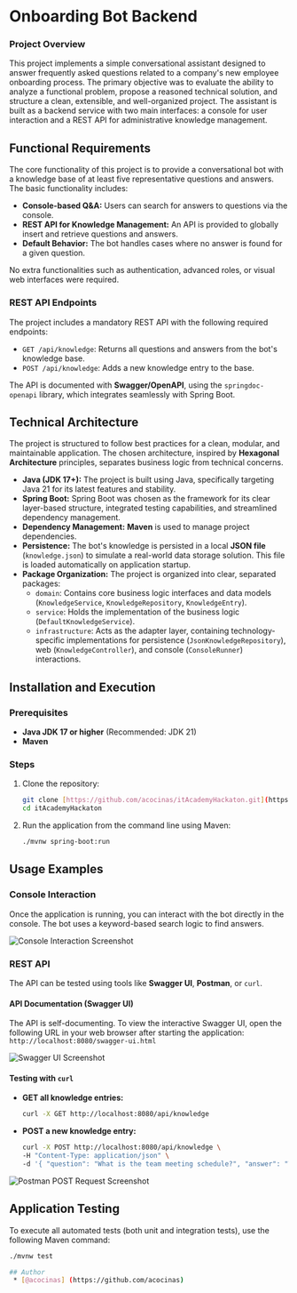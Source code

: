 # Onboarding Bot Backend

### Project Overview

This project implements a simple conversational assistant designed to answer frequently asked questions related to a company's new employee onboarding process. The primary objective was to evaluate the ability to analyze a functional problem, propose a reasoned technical solution, and structure a clean, extensible, and well-organized project. The assistant is built as a backend service with two main interfaces: a console for user interaction and a REST API for administrative knowledge management.

## Functional Requirements

The core functionality of this project is to provide a conversational bot with a knowledge base of at least five representative questions and answers. The basic functionality includes:

* **Console-based Q&A:** Users can search for answers to questions via the console.
* **REST API for Knowledge Management:** An API is provided to globally insert and retrieve questions and answers.
* **Default Behavior:** The bot handles cases where no answer is found for a given question.

No extra functionalities such as authentication, advanced roles, or visual web interfaces were required.

### REST API Endpoints

The project includes a mandatory REST API with the following required endpoints:

* `GET /api/knowledge`: Returns all questions and answers from the bot's knowledge base.
* `POST /api/knowledge`: Adds a new knowledge entry to the base.

The API is documented with **Swagger/OpenAPI**, using the `springdoc-openapi` library, which integrates seamlessly with Spring Boot.

## Technical Architecture

The project is structured to follow best practices for a clean, modular, and maintainable application. The chosen architecture, inspired by **Hexagonal Architecture** principles, separates business logic from technical concerns.

* **Java (JDK 17+):** The project is built using Java, specifically targeting Java 21 for its latest features and stability.
* **Spring Boot:** Spring Boot was chosen as the framework for its clear layer-based structure, integrated testing capabilities, and streamlined dependency management.
* **Dependency Management:** **Maven** is used to manage project dependencies.
* **Persistence:** The bot's knowledge is persisted in a local **JSON file** (`knowledge.json`) to simulate a real-world data storage solution. This file is loaded automatically on application startup.
* **Package Organization:** The project is organized into clear, separated packages:
    * `domain`: Contains core business logic interfaces and data models (`KnowledgeService`, `KnowledgeRepository`, `KnowledgeEntry`).
    * `service`: Holds the implementation of the business logic (`DefaultKnowledgeService`).
    * `infrastructure`: Acts as the adapter layer, containing technology-specific implementations for persistence (`JsonKnowledgeRepository`), web (`KnowledgeController`), and console (`ConsoleRunner`) interactions.

## Installation and Execution

### Prerequisites

* **Java JDK 17 or higher** (Recommended: JDK 21)
* **Maven**

### Steps

1.  Clone the repository:
    ```bash
    git clone [https://github.com/acocinas/itAcademyHackaton.git](https://github.com/acocinas/itAcademyHackaton.git)
    cd itAcademyHackaton
    ```
2.  Run the application from the command line using Maven:
    ```bash
    ./mvnw spring-boot:run
    ```

## Usage Examples

### Console Interaction

Once the application is running, you can interact with the bot directly in the console. The bot uses a keyword-based search logic to find answers.

![Console Interaction Screenshot](URL_OF_YOUR_CONSOLE_SCREENSHOT)

### REST API

The API can be tested using tools like **Swagger UI**, **Postman**, or `curl`.

#### API Documentation (Swagger UI)
The API is self-documenting. To view the interactive Swagger UI, open the following URL in your web browser after starting the application:
`http://localhost:8080/swagger-ui.html`

![Swagger UI Screenshot](URL_OF_YOUR_SWAGGER_SCREENSHOT)

#### Testing with `curl`
* **GET all knowledge entries:**
    ```bash
    curl -X GET http://localhost:8080/api/knowledge
    ```
* **POST a new knowledge entry:**
    ```bash
    curl -X POST http://localhost:8080/api/knowledge \
    -H "Content-Type: application/json" \
    -d '{ "question": "What is the team meeting schedule?", "answer": "The next team meeting is on Friday at 10:00 AM." }'
    ```

![Postman POST Request Screenshot](URL_OF_YOUR_POSTMAN_SCREENSHOT)

## Application Testing

To execute all automated tests (both unit and integration tests), use the following Maven command:
```bash
./mvnw test

## Author
 * [@acocinas] (https://github.com/acocinas) 